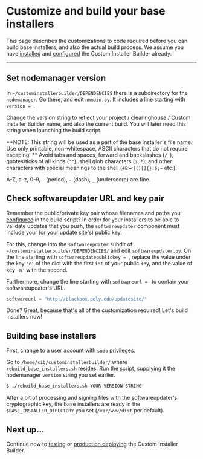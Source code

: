 # Customize and build your base installers
This page describes the customizations to code required before you can build base installers, and also the actual build process. We assume you have [installed](https://github.com/SeattleTestbed/docs/blob/master/Operating/CustomInstallerBuilder/Installation.md) and [configured](https://github.com/SeattleTestbed/docs/blob/master/Operating/CustomInstallerBuilder/Configuration.md) the Custom Installer Builder already.

-----

## Set nodemanager version
In `~/custominstallerbuilder/DEPENDENCIES` there is a subdirectory for the `nodemanager`. Go there, and edit `nmmain.py`. It includes a line starting with `version = `.

Change the version string to reflect your project / clearinghouse / Custom Installer Builder name, and also the current build. You will later need this string when launching the build script.

**NOTE: This string will be used as a part of the base installer's file name. Use only printable, non-whitespace, ASCII characters that do not require escaping! ** Avoid tabs and spaces, forward and backslashes (`/
`), quotes/ticks of all kinds (`'"`), shell glob characters (`?`, `*`), and other characters with special meanings to the shell (`#&><|()[]{}!$;~` etc.).

A-Z, a-z, 0-9, `.` (period), `-` (dash), `_` (underscore) are fine.


## Check softwareupdater URL and key pair
Remember the public/private key pair whose filenames and paths you [configured](https://github.com/SeattleTestbed/docs/blob/master/Operating/CustomInstallerBuilder/Configuration.md#adapt-the-build-scripts) in the build script? In order for your installers to be able to validate updates that you push, the `softwareupdater` component must include your (or your update site's) public key.

For this, change into the `softwareupdater` subdir of `~/custominstallerbuilder/DEPENDENCIES/` and edit `softwareupdater.py`. On the line starting with `softwareupdatepublickey = `, replace the value under the key `'e'` of the dict with the first `int` of your public key, and the value of key `'n'` with the second.

Furthermore, change the line starting with `softwareurl = ` to contain your softwareupdater's URL.
```python
softwareurl = "http://blackbox.poly.edu/updatesite/"
```
Done? Great, because that's all of the customization required! Let's build installers now!



## Building base installers

First, change to a user account with `sudo` privileges.

Go to `/home/cib/custominstallerbuilder/` where `rebuild_base_installers.sh` resides. Run the script, supplying it the nodemanager `version` string you set earlier.

```sh
$ ./rebuild_base_installers.sh YOUR-VERSION-STRING
```

After a bit of processing and signing files with the softwareupdater's cryptographic key, the base installers are ready in the `$BASE_INSTALLER_DIRECTORY` you set (`/var/www/dist` per default).



## Next up...

Continue now to [testing](https://github.com/SeattleTestbed/docs/blob/master/Operating/CustomInstallerBuilder/Testing.md) or [production deploying](https://github.com/SeattleTestbed/docs/blob/master/Operating/CustomInstallerBuilder/Deployment.md) the Custom Installer Builder.
